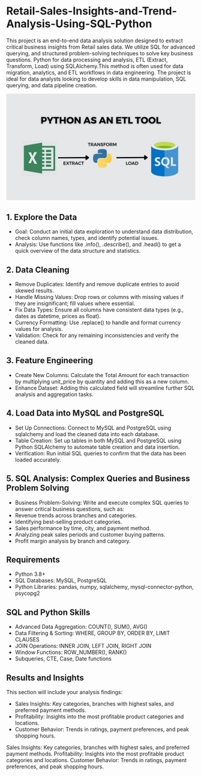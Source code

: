 # Retail-Sales-Insights-and-Trend-Analysis-Using-SQL-Python
This project is an end-to-end data analysis solution designed to extract critical business insights from Retail sales data. We utilize SQL for advanced querying, and structured problem-solving techniques to solve key business questions. Python for data processing and analysis, ETL (Extract, Transform, Load) using SQLAlchemy.This method is often used for data migration, analytics, and ETL workflows in data engineering. The project is ideal for data analysts looking to develop skills in data manipulation, SQL querying, and data pipeline creation.


![Alt Text](Picture.jpg)



## 1. Explore the Data
* Goal: Conduct an initial data exploration to understand data distribution, check column names, types, and identify potential issues.
* Analysis: Use functions like .info(), .describe(), and .head() to get a quick overview of the data structure and statistics.
## 2. Data Cleaning
* Remove Duplicates: Identify and remove duplicate entries to avoid skewed results.
* Handle Missing Values: Drop rows or columns with missing values if they are insignificant; fill values where essential.
* Fix Data Types: Ensure all columns have consistent data types (e.g., dates as datetime, prices as float).
* Currency Formatting: Use .replace() to handle and format currency values for analysis.
* Validation: Check for any remaining inconsistencies and verify the cleaned data.
## 3. Feature Engineering
* Create New Columns: Calculate the Total Amount for each transaction by multiplying unit_price by quantity and adding this as a new column.
* Enhance Dataset: Adding this calculated field will streamline further SQL analysis and aggregation tasks.
## 4. Load Data into MySQL and PostgreSQL
* Set Up Connections: Connect to MySQL and PostgreSQL using sqlalchemy and load the cleaned data into each database.
* Table Creation: Set up tables in both MySQL and PostgreSQL using Python SQLAlchemy to automate table creation and data insertion.
* Verification: Run initial SQL queries to confirm that the data has been loaded accurately.
## 5. SQL Analysis: Complex Queries and Business Problem Solving
* Business Problem-Solving: Write and execute complex SQL queries to answer critical business questions, such as:
* Revenue trends across branches and categories.
* Identifying best-selling product categories.
* Sales performance by time, city, and payment method.
* Analyzing peak sales periods and customer buying patterns.
* Profit margin analysis by branch and category.

## Requirements
* Python 3.8+
* SQL Databases: MySQL, PostgreSQL
* Python Libraries: pandas, numpy, sqlalchemy, mysql-connector-python, psycopg2

## SQL and Python Skills
* Advanced Data Aggregation: COUNT(), SUM(), AVG()
* Data Filtering & Sorting: WHERE, GROUP BY, ORDER BY, LIMIT CLAUSES
* JOIN Operations: INNER JOIN, LEFT JOIN, RIGHT JOIN
* Window Functions: ROW_NUMBER(), RANK()
* Subqueries, CTE, Case, Date functions

## Results and Insights
This section will include your analysis findings:
* Sales Insights: Key categories, branches with highest sales, and preferred payment methods.
* Profitability: Insights into the most profitable product categories and locations.
* Customer Behavior: Trends in ratings, payment preferences, and peak shopping hours.

Sales Insights: Key categories, branches with highest sales, and preferred payment methods.
Profitability: Insights into the most profitable product categories and locations.
Customer Behavior: Trends in ratings, payment preferences, and peak shopping hours.
